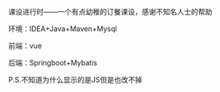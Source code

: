 课设进行时——一个有点幼稚的订餐课设，感谢不知名人士的帮助

环境：IDEA+Java+Maven+Mysql

前端：vue

后端：Springboot+Mybatis

P.S.不知道为什么显示的是JS但是也改不掉
